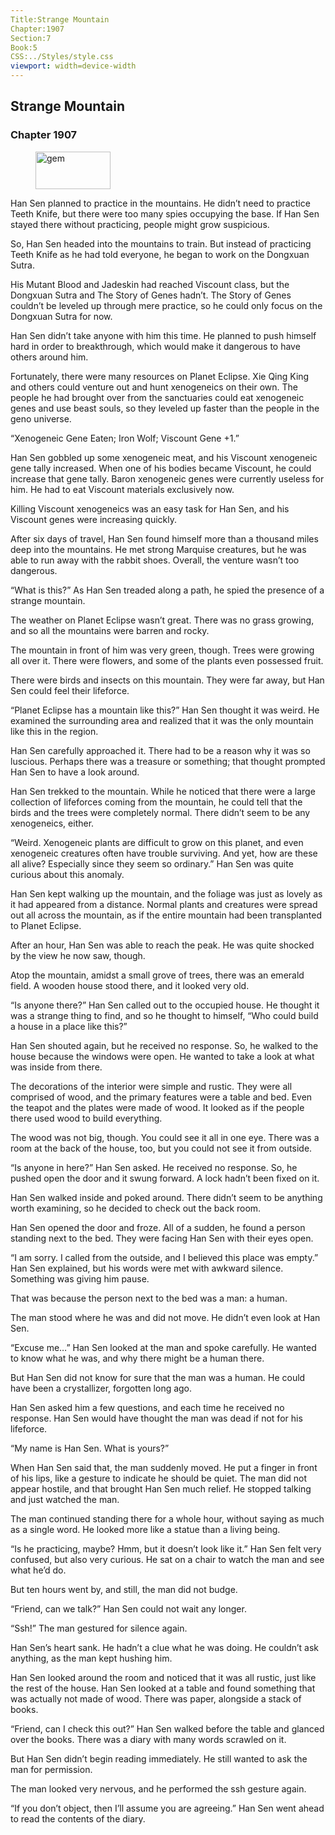 ```yaml
---
Title:Strange Mountain 
Chapter:1907 
Section:7 
Book:5 
CSS:../Styles/style.css 
viewport: width=device-width
---
```

  
## Strange Mountain
### Chapter 1907
  
<figure>
	<img src="../Images/gem.gif" alt="gem" id="gem" width="120" height="60" />
</figure>
  

  
Han Sen planned to practice in the mountains. He didn’t need to practice Teeth Knife, but there were too many spies occupying the base. If Han Sen stayed there without practicing, people might grow suspicious.

So, Han Sen headed into the mountains to train. But instead of practicing Teeth Knife as he had told everyone, he began to work on the Dongxuan Sutra.

His Mutant Blood and Jadeskin had reached Viscount class, but the Dongxuan Sutra and The Story of Genes hadn’t. The Story of Genes couldn’t be leveled up through mere practice, so he could only focus on the Dongxuan Sutra for now.

Han Sen didn’t take anyone with him this time. He planned to push himself hard in order to breakthrough, which would make it dangerous to have others around him.

Fortunately, there were many resources on Planet Eclipse. Xie Qing King and others could venture out and hunt xenogeneics on their own. The people he had brought over from the sanctuaries could eat xenogeneic genes and use beast souls, so they leveled up faster than the people in the geno universe.

“Xenogeneic Gene Eaten; Iron Wolf; Viscount Gene +1.”

Han Sen gobbled up some xenogeneic meat, and his Viscount xenogeneic gene tally increased. When one of his bodies became Viscount, he could increase that gene tally. Baron xenogeneic genes were currently useless for him. He had to eat Viscount materials exclusively now.

Killing Viscount xenogeneics was an easy task for Han Sen, and his Viscount genes were increasing quickly.

After six days of travel, Han Sen found himself more than a thousand miles deep into the mountains. He met strong Marquise creatures, but he was able to run away with the rabbit shoes. Overall, the venture wasn’t too dangerous.

“What is this?” As Han Sen treaded along a path, he spied the presence of a strange mountain.

The weather on Planet Eclipse wasn’t great. There was no grass growing, and so all the mountains were barren and rocky.

The mountain in front of him was very green, though. Trees were growing all over it. There were flowers, and some of the plants even possessed fruit.

There were birds and insects on this mountain. They were far away, but Han Sen could feel their lifeforce.

“Planet Eclipse has a mountain like this?” Han Sen thought it was weird. He examined the surrounding area and realized that it was the only mountain like this in the region.

Han Sen carefully approached it. There had to be a reason why it was so luscious. Perhaps there was a treasure or something; that thought prompted Han Sen to have a look around.

Han Sen trekked to the mountain. While he noticed that there were a large collection of lifeforces coming from the mountain, he could tell that the birds and the trees were completely normal. There didn’t seem to be any xenogeneics, either.

“Weird. Xenogeneic plants are difficult to grow on this planet, and even xenogeneic creatures often have trouble surviving. And yet, how are these all alive? Especially since they seem so ordinary.” Han Sen was quite curious about this anomaly.

Han Sen kept walking up the mountain, and the foliage was just as lovely as it had appeared from a distance. Normal plants and creatures were spread out all across the mountain, as if the entire mountain had been transplanted to Planet Eclipse.

After an hour, Han Sen was able to reach the peak. He was quite shocked by the view he now saw, though.

Atop the mountain, amidst a small grove of trees, there was an emerald field. A wooden house stood there, and it looked very old.

“Is anyone there?” Han Sen called out to the occupied house. He thought it was a strange thing to find, and so he thought to himself, “Who could build a house in a place like this?”

Han Sen shouted again, but he received no response. So, he walked to the house because the windows were open. He wanted to take a look at what was inside from there.

The decorations of the interior were simple and rustic. They were all comprised of wood, and the primary features were a table and bed. Even the teapot and the plates were made of wood. It looked as if the people there used wood to build everything.

The wood was not big, though. You could see it all in one eye. There was a room at the back of the house, too, but you could not see it from outside.

“Is anyone in here?” Han Sen asked. He received no response. So, he pushed open the door and it swung forward. A lock hadn’t been fixed on it.

Han Sen walked inside and poked around. There didn’t seem to be anything worth examining, so he decided to check out the back room.

Han Sen opened the door and froze. All of a sudden, he found a person standing next to the bed. They were facing Han Sen with their eyes open.

“I am sorry. I called from the outside, and I believed this place was empty.” Han Sen explained, but his words were met with awkward silence. Something was giving him pause.

That was because the person next to the bed was a man: a human.

The man stood where he was and did not move. He didn’t even look at Han Sen.

“Excuse me…” Han Sen looked at the man and spoke carefully. He wanted to know what he was, and why there might be a human there.

But Han Sen did not know for sure that the man was a human. He could have been a crystallizer, forgotten long ago.

Han Sen asked him a few questions, and each time he received no response. Han Sen would have thought the man was dead if not for his lifeforce.

“My name is Han Sen. What is yours?”

When Han Sen said that, the man suddenly moved. He put a finger in front of his lips, like a gesture to indicate he should be quiet. The man did not appear hostile, and that brought Han Sen much relief. He stopped talking and just watched the man.

The man continued standing there for a whole hour, without saying as much as a single word. He looked more like a statue than a living being.

“Is he practicing, maybe? Hmm, but it doesn’t look like it.” Han Sen felt very confused, but also very curious. He sat on a chair to watch the man and see what he’d do.

But ten hours went by, and still, the man did not budge.

“Friend, can we talk?” Han Sen could not wait any longer.

“Ssh!” The man gestured for silence again.

Han Sen’s heart sank. He hadn’t a clue what he was doing. He couldn’t ask anything, as the man kept hushing him.

Han Sen looked around the room and noticed that it was all rustic, just like the rest of the house. Han Sen looked at a table and found something that was actually not made of wood. There was paper, alongside a stack of books.

“Friend, can I check this out?” Han Sen walked before the table and glanced over the books. There was a diary with many words scrawled on it.

But Han Sen didn’t begin reading immediately. He still wanted to ask the man for permission.

The man looked very nervous, and he performed the ssh gesture again.

“If you don’t object, then I’ll assume you are agreeing.” Han Sen went ahead to read the contents of the diary.